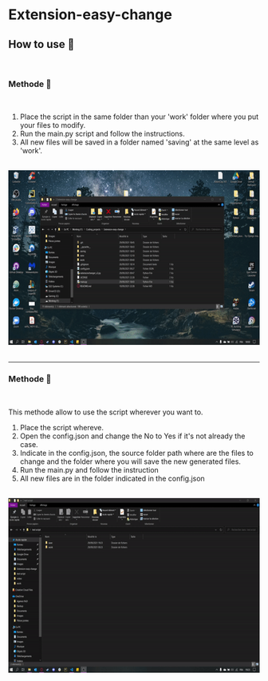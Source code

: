 # Extension-easy-change

## How to use  🤔   

<br>

### Methode 🥇    

<br>

1. Place the script in the same folder than your 'work' folder where you put your files to modify.
2. Run the main.py script and follow the instructions.
3. All new files will be saved in a folder named 'saving' at the same level as 'work'.  

<br>

<img src="./src/how-to-use-methode-1.gif" alt="example one" width="600" height="350" />

<br>
<br>

------

### Methode 🥈 

<br>

This methode allow to use the script wherever you want to.

1. Place the script whereve.
2. Open the config.json and change the No to Yes if it's not already the case.
3. Indicate in the config.json, the source folder path where are the files to change and the folder where you will save the new generated files.
4. Run the main.py and follow the instruction
5. All new files are in the folder indicated in the config.json

<br>

<img src="./src/how-to-use-methode-2.gif" alt="example one" width="600" height="350" />